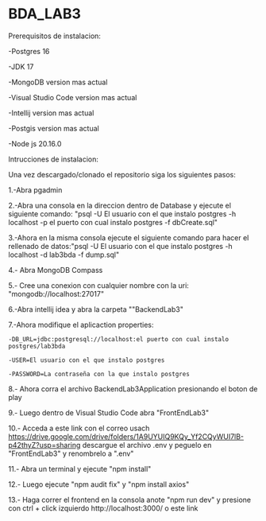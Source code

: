 # BDA_LAB3

Prerequisitos de instalacion:

-Postgres 16

-JDK 17

-MongoDB version mas actual

-Visual Studio Code version mas actual

-Intellij version mas actual

-Postgis version mas actual

-Node js 20.16.0

Intrucciones de instalacion:

Una vez descargado/clonado el repositorio siga los siguientes pasos:

1.-Abra pgadmin

2.-Abra una consola en la direccion dentro de Database y ejecute el siguiente comando: "psql -U El usuario con el que instalo postgres -h localhost -p el puerto con cual instalo postgres -f dbCreate.sql"

3.-Ahora en la misma consola ejecute el siguiente comando para hacer el rellenado de datos:"psql -U El usuario con el que instalo postgres -h localhost -d lab3bda -f dump.sql"

4.- Abra MongoDB Compass

5.- Cree una conexion con cualquier nombre con la uri: "mongodb://localhost:27017"

6.-Abra intellij idea y abra la carpeta ""BackendLab3"

7.-Ahora modifique el aplicaction properties:

    -DB_URL=jdbc:postgresql://localhost:el puerto con cual instalo postgres/lab3bda

    -USER=El usuario con el que instalo postgres

    -PASSWORD=La contraseña con la que instalo postgres

8.- Ahora corra el archivo BackendLab3Application presionando el boton de play

9.- Luego dentro de Visual Studio Code abra "FrontEndLab3"

10.- Acceda a este link con el correo usach https://drive.google.com/drive/folders/1A9UYUIQ9KQy_Yf2CQyWUI7lB-p42thyZ?usp=sharing descargue el archivo .env y peguelo en "FrontEndLab3"  y renombrelo a ".env"

11.- Abra un terminal y ejecute "npm install"

12.- Luego ejecute "npm audit fix" y "npm install axios"

13.- Haga correr el frontend en la consola anote "npm run dev" y presione con ctrl + click izquierdo http://localhost:3000/ o este link



